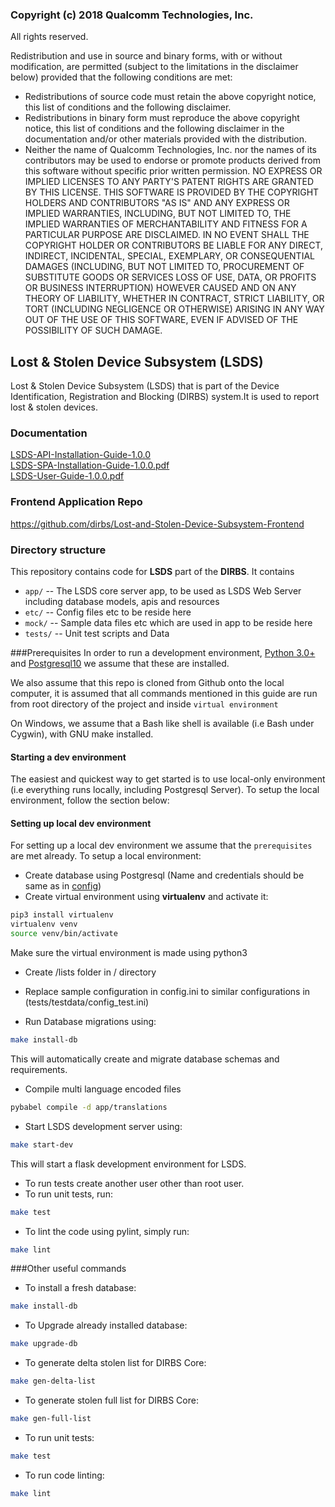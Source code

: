 ### Copyright (c) 2018 Qualcomm Technologies, Inc.

 All rights reserved.

 Redistribution and use in source and binary forms, with or without modification, are permitted (subject to the
 limitations in the disclaimer below) provided that the following conditions are met:
 * Redistributions of source code must retain the above copyright notice, this list of conditions and the following
   disclaimer.
 * Redistributions in binary form must reproduce the above copyright notice, this list of conditions and the
   following disclaimer in the documentation and/or other materials provided with the distribution.
 * Neither the name of Qualcomm Technologies, Inc. nor the names of its contributors may be used to endorse or
   promote products derived from this software without specific prior written permission.
 NO EXPRESS OR IMPLIED LICENSES TO ANY PARTY'S PATENT RIGHTS ARE GRANTED BY THIS LICENSE. THIS SOFTWARE IS PROVIDED
 BY THE COPYRIGHT HOLDERS AND CONTRIBUTORS "AS IS" AND ANY EXPRESS OR IMPLIED WARRANTIES, INCLUDING, BUT NOT LIMITED
 TO, THE IMPLIED WARRANTIES OF MERCHANTABILITY AND FITNESS FOR A PARTICULAR PURPOSE ARE DISCLAIMED. IN NO EVENT
 SHALL THE COPYRIGHT HOLDER OR CONTRIBUTORS BE LIABLE FOR ANY DIRECT, INDIRECT, INCIDENTAL, SPECIAL, EXEMPLARY, OR
 CONSEQUENTIAL DAMAGES (INCLUDING, BUT NOT LIMITED TO, PROCUREMENT OF SUBSTITUTE GOODS OR SERVICES LOSS OF USE,
 DATA, OR PROFITS OR BUSINESS INTERRUPTION) HOWEVER CAUSED AND ON ANY THEORY OF LIABILITY, WHETHER IN CONTRACT,
 STRICT LIABILITY, OR TORT (INCLUDING NEGLIGENCE OR OTHERWISE) ARISING IN ANY WAY OUT OF THE USE OF THIS SOFTWARE,
 EVEN IF ADVISED OF THE POSSIBILITY OF SUCH DAMAGE.

## Lost & Stolen Device Subsystem (LSDS)
Lost & Stolen Device Subsystem (LSDS) that is part of the Device Identification,
Registration and Blocking (DIRBS) system.It is used to report lost & stolen devices.

### Documentation
[LSDS-API-Installation-Guide-1.0.0](https://github.com/dirbs/Documentation/blob/master/Lost-and-Stolen-Device-Subsystem/LSDS-API-Installation-Guide-1.0.0.pdf)<br />
[LSDS-SPA-Installation-Guide-1.0.0.pdf](https://github.com/dirbs/Documentation/blob/master/Lost-and-Stolen-Device-Subsystem/LSDS-SPA-Installation-Guide-1.0.0.pdf) <br />
[LSDS-User-Guide-1.0.0.pdf](https://github.com/dirbs/Documentation/blob/master/Lost-and-Stolen-Device-Subsystem/LSDS-User-Guide-1.0.0.pdf)<br />

### Frontend Application Repo
https://github.com/dirbs/Lost-and-Stolen-Device-Subsystem-Frontend

### Directory structure

This repository contains code for **LSDS** part of the **DIRBS**. It contains

* ``app/`` -- The LSDS core server app, to be used as LSDS Web Server including database models, apis and resources
* ``etc/`` -- Config files etc to be reside here
* ``mock/`` -- Sample data files etc which are used in app to be reside here
* ``tests/`` -- Unit test scripts and Data

###Prerequisites
In order to run a development environment, [Python 3.0+](https://www.python.org/download/releases/3.0/) and 
[Postgresql10](https://www.postgresql.org/about/news/1786/) we assume that these are installed.

We also assume that this repo is cloned from Github onto the local computer, it is assumed that 
all commands mentioned in this guide are run from root directory of the project and inside
```virtual environment```

On Windows, we assume that a Bash like shell is available (i.e Bash under Cygwin), with GNU make installed.

#### Starting a dev environment
The easiest and quickest way to get started is to use local-only environment (i.e everything runs locally, including
Postgresql Server). To setup the local environment, follow the section below:

#### Setting up local dev environment
For setting up a local dev environment we assume that the ```prerequisites``` are met already. To setup a local 
environment:
* Create database using Postgresql (Name and credentials should be same as in [config](tests/testdata/config_test.ini))
* Create virtual environment using **virtualenv** and activate it:
```bash
pip3 install virtualenv 
virtualenv venv
source venv/bin/activate
```
Make sure the virtual environment is made using python3

* Create /lists folder in / directory

* Replace sample configuration in config.ini to similar configurations in (tests/testdata/config_test.ini)

* Run Database migrations using:

```bash
make install-db
```

This will automatically create and migrate database schemas and requirements.

* Compile multi language encoded files
```bash
pybabel compile -d app/translations
```

* Start LSDS development server using:

```bash
make start-dev
```

This will start a flask development environment for LSDS.

* To run tests create another user other than root user.
* To run unit tests, run:

```bash
make test
```

* To lint the code using pylint, simply run:

```bash
make lint
```

###Other useful commands

* To install a fresh database:

```bash
make install-db
```

* To Upgrade already installed database:

```bash
make upgrade-db
```

* To generate delta stolen list for DIRBS Core:

```bash
make gen-delta-list
```

* To generate stolen full list for DIRBS Core:

```bash
make gen-full-list
```

* To run unit tests:

```bash
make test
```

* To run code linting:

```bash
make lint
```
